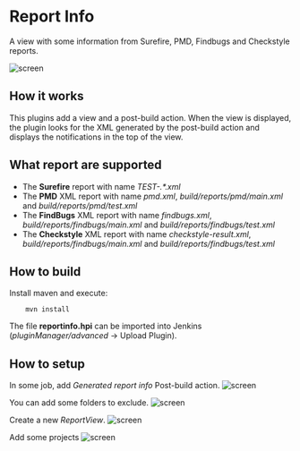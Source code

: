 # Report Info

A view with some information from Surefire, PMD, Findbugs and Checkstyle reports.

![screen](https://github.com/gcolin/report-info/raw/master/screen.png)

## How it works

This plugins add a view and a post-build action. When the view is displayed, the plugin looks for the XML generated by the post-build action and displays the notifications in the top of the view.

## What report are supported

* The **Surefire** report with name *TEST-.&#42;\.xml*
* The **PMD** XML report with name *pmd.xml*, *build/reports/pmd/main.xml* and *build/reports/pmd/test.xml*
* The **FindBugs** XML report with name *findbugs.xml*, *build/reports/findbugs/main.xml* and *build/reports/findbugs/test.xml*
* The **Checkstyle** XML report with name *checkstyle-result.xml*, *build/reports/findbugs/main.xml* and *build/reports/findbugs/test.xml*

## How to build

Install maven and execute:

```
    mvn install
```

The file **reportinfo.hpi** can be imported into Jenkins (*pluginManager/advanced* -> Upload Plugin). 

## How to setup

In some job, add *Generated report info* Post-build action.
![screen](https://github.com/gcolin/report-info/raw/master/config1.png)

You can add some folders to exclude.
![screen](https://github.com/gcolin/report-info/raw/master/config2.png)

Create a new *ReportView*.
![screen](https://github.com/gcolin/report-info/raw/master/config3.png)

Add some projects
![screen](https://github.com/gcolin/report-info/raw/master/config4.png)
 
